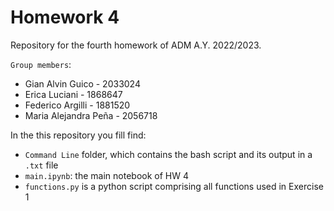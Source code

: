 # Homework 4
Repository for the fourth homework of ADM A.Y. 2022/2023.

`Group members`:
- Gian Alvin Guico - 2033024
- Erica Luciani - 1868647
- Federico Argilli - 1881520
- Maria Alejandra Peña - 2056718

In the this repository you fill find:
- `Command Line` folder, which contains the bash script and its output in a `.txt` file
- `main.ipynb`: the main notebook of HW 4
- `functions.py` is a python script comprising all functions used in Exercise 1
